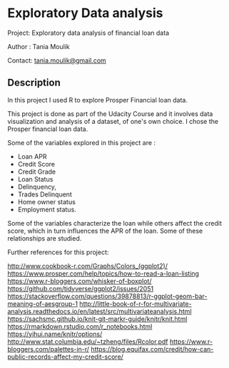 # Exploratory Data analysis

Project: Exploratory data analysis of financial loan data

Author : Tania Moulik

Contact: tania.moulik@gmail.com

## Description
In this project I used R to explore Prosper Financial loan data.

This project is done as part of the Udacity Course and it involves data visualization and analysis of a dataset, of one's 
own choice. I chose the Prosper financial loan data.

Some of the variables explored in this project are :

- Loan APR
- Credit Score
- Credit Grade
- Loan Status
- Delinquency,
- Trades Delinquent
- Home owner status
- Employment status.

Some of the variables characterize the loan while others affect the credit score, 
which in turn influences the APR of the loan. Some of these relationships are studied.

Further references for this project:

http://www.cookbook-r.com/Graphs/Colors_(ggplot2)/ https://www.prosper.com/help/topics/how-to-read-a-loan-listing https://www.r-bloggers.com/whisker-of-boxplot/ https://github.com/tidyverse/ggplot2/issues/2051 https://stackoverflow.com/questions/39878813/r-ggplot-geom-bar-meaning-of-aesgroup-1 http://little-book-of-r-for-multivariate-analysis.readthedocs.io/en/latest/src/multivariateanalysis.html https://sachsmc.github.io/knit-git-markr-guide/knitr/knit.html https://rmarkdown.rstudio.com/r_notebooks.html https://yihui.name/knitr/options/ http://www.stat.columbia.edu/~tzheng/files/Rcolor.pdf https://www.r-bloggers.com/palettes-in-r/ https://blog.equifax.com/credit/how-can-public-records-affect-my-credit-score/
